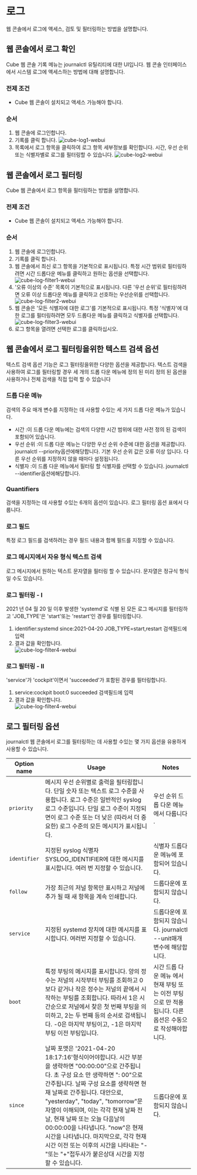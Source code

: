 # 로그
웹 콘솔에서 로그에 액세스, 검토 및 필터링하는 방법을 설명합니다.

## 웹 콘솔에서 로그 확인
Cube 웹 콘솔 기록 메뉴는 journalctl 유틸리티에 대한 UI입니다. 웹 콘솔 인터페이스에서 시스템 로그에 액세스하는 방법에 대해 설명합니다.

### 전제 조건
* Cube 웹 콘솔이 설치되고 액세스 가능해야 합니다.

### 순서
1. 웹 콘솔에 로그인합니다.
2. 기록를 클릭 합니다.
![cube-log1-webui](../../assets/images/cube_log1_webUI.png)
3. 목록에서 로그 항목을 클릭하여 로그 항목 세부정보를 확인합니다. 시간, 우선 순위 또는 식별자별로 로그를 필터링할 수 있습니다.
![cube-log2-webui](../../assets/images/cube_log2_webUI.png)

## 웹 콘솔에서 로그 필터링
Cube 웹 콘솔에서 로그 항목을 필터링하는 방법을 설명합니다.

### 전제 조건
* Cube 웹 콘솔이 설치되고 액세스 가능해야 합니다.

### 순서
1. 웹 콘솔에 로그인합니다.
2. 기록를 클릭 합니다.
3. 웹 콘솔에서 최신 로그 항목을 기본적으로 표시됩니다. 특정 시간 범위로 필터링하려면 시간 드롭다운 메뉴를 클릭하고 원하는 옵션을 선택합니다.
![cube-log-filter1-webui](../../assets/images/cube_log_filter1_webUI.png)
4. '오류 이상의 수준' 목록이 기본적으로 표시됩니다. 다른 '우선 순위'로 필터링하려면 오류 이상 드롭다운 메뉴를 클릭하고 선호하는 우선순위를 선택합니다.
![cube-log-filter2-webui](../../assets/images/cube_log_filter2_webUI.png)
5. 웹 콘솔은 '모든 식별자에 대한 로그'를 기본적으로 표시됩니다. 특정 '식별자'에 대한 로그를 필터링하려면 모두 드롭다운 메뉴를 클릭하고 식별자를 선택합니다.
![cube-log-filter3-webui](../../assets/images/cube_log_filter3_webUI.png)
6. 로그 항목을 열려면 선택한 로그를 클릭하십시오.


## 웹 콘솔에서 로그 필터링을위한 텍스트 검색 옵션
텍스트 검색 옵션 기능은 로그 필터링을위한 다양한 옵션을 제공합니다. 텍스트 검색을 사용하여 로그를 필터링할 경우 세 개의 드롭 다운 메뉴에 정의 된 미리 정의 된 옵션을 사용하거나 전체 검색을 직접 입력 할 수 있습니다

### 드롭 다운 메뉴
검색의 주요 매개 변수를 지정하는 데 사용할 수있는 세 가지 드롭 다운 메뉴가 있습니다.

* 시간 :이 드롭 다운 메뉴에는 검색의 다양한 시간 범위에 대한 사전 정의 된 검색이 포함되어 있습니다.
* 우선 순위 :이 드롭 다운 메뉴는 다양한 우선 순위 수준에 대한 옵션을 제공합니다. journalctl --priority옵션에해당합니다. 기본 우선 순위 값은 오류 이상 입니다. 다른 우선 순위를 지정하지 않을 때마다 설정됩니다.
* 식별자 :이 드롭 다운 메뉴에서 필터링 할 식별자를 선택할 수 있습니다. journalctl --identifier옵션에해당합니다.

### Quantifiers
검색을 지정하는 데 사용할 수있는 6개의 옵션이 있습니다. 로그 필터링 옵션 표에서 다룹니다.

### 로그 필드
특정 로그 필드를 검색하려는 경우 필드 내용과 함께 필드를 지정할 수 있습니다.

### 로그 메시지에서 자유 형식 텍스트 검색
로그 메시지에서 원하는 텍스트 문자열을 필터링 할 수 있습니다. 문자열은 정규식 형식 일 수도 있습니다.

### 로그 필터링 - I
2021 년 04 월 20 일 이후 발생한 'systemd'로 식별 된 모든 로그 메시지를 필터링하고 'JOB_TYPE'은 'start'또는 'restart'인 경우를 필터링합니다.

1. identifier:systemd since:2021-04-20 JOB_TYPE=start,restart 검색필드에 입력
2. 결과 값을 확인합니다.    
![cube-log-filter4-webui](../../assets/images/cube_log_filter4_webUI.png)

### 로그 필터링 - II
'service'가 'cockpit'이면서 'succeeded'가 포함된 경우를 필터링합니다.

1. service:cockpit boot:0 succeeded 검색필드에 입력
2. 결과 값을 확인합니다.    
![cube-log-filter4-webui](../../assets/images/cube_log_filter5_webUI.png)


## 로그 필터링 옵션
journalctl 웹 콘솔에서 로그를 필터링하는 데 사용할 수있는 몇 가지 옵션을 유용하게 사용할 수 있습니다.

 Option name | Usage | Notes
 ----------- | ----- | -----
 `priority`| 메시지 우선 순위별로 출력을 필터링합니다. 단일 숫자 또는 텍스트 로그 수준을 사용합니다. 로그 수준은 일반적인 syslog 로그 수준입니다. 단일 로그 수준이 지정되면이 로그 수준 또는 더 낮은 (따라서 더 중요한) 로그 수준의 모든 메시지가 표시됩니다.|우선 순위 드롭 다운 메뉴 에서 다룹니다 .
 `identifier` | 지정된 syslog 식별자 SYSLOG_IDENTIFIER에 대한 메시지를 표시합니다. 여러 번 지정할 수 있습니다. | 식별자 드롭다운 메뉴에 포함되어 있습니다.
 `follow` | 가장 최근의 저널 항목만 표시하고 저널에 추가 될 때 새 항목을 계속 인쇄합니다. | 드롭다운에 포함되지 않습니다.
 `service` | 지정된 systemd 장치에 대한 메시지를 표시합니다. 여러번 지정할 수 있습니다. | 드롭다운에 포함되지 않습니다. journalctl --unit매개 변수에 해당합니다.
 `boot` | 특정 부팅의 메시지를 표시합니다. 양의 정수는 저널의 시작부터 부팅를 조회하고 0보다 같거나 작은 정수는 저널의 끝에서 시작하는 부팅를 조회합니다. 따라서 1은 시간순으로 저널에서 찾은 첫 번째 부팅을 의미하고, 2는 두 번째 등의 순서로 검색됩니다. -0은 마지막 부팅이고, -1은 마지막 부팅 이전 부팅입니다. | 시간 드롭 다운 메뉴 에서 현재 부팅 또는 이전 부팅 으로 만 적용됩니다. 다른 옵션은 수동으로 작성해야합니다.
 `since` | 날짜 포맷은 '2021-04-20 18:17:16'형식이어야합니다. 시간 부분을 생략하면 "00:00:00"으로 간주됩니다. 초 구성 요소 만 생략하면 ": 00"으로 간주됩니다. 날짜 구성 요소를 생략하면 현재 날짜로 간주됩니다. 대안으로, "yesterday", "today", "tomorrow"문자열이 이해되며, 이는 각각 현재 날짜 전날, 현재 날짜 또는 오늘 다음날의 00:00:00을 나타냅니다. "now"은 현재 시간을 나타냅니다. 마지막으로, 각각 현재 시간 이전 또는 이후의 시간을 나타내는 "-"또는 "+"접두사가 붙은상대 시간을 지정할 수 있습니다. | 드롭다운에 포함되지 않습니다.